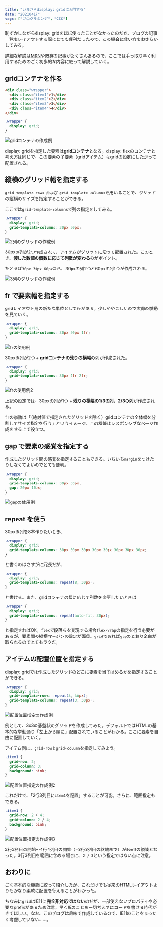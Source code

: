 ```yaml
---
title: "いまさらdisplay: gridに入門する"
date: "20210417"
tags: ["プログラミング", "CSS"]
---
```


恥ずかしながらdisplay: gridをほぼ使ったことがなかったのだが、ブログの記事一覧をレイアウトする際にとても便利だったので、この機会に使い方をおさらいしてみる。

詳細な解説は[MDN](https://developer.mozilla.org/ja/docs/Web/CSS/grid)や既存の記事がたくさんあるので、ここでは手っ取り早く利用するためのごく初歩的な内容に絞って解説していく。

## gridコンテナを作る

```html
<div class="wrapper">
  <div class="item1">1</div>
  <div class="item2">2</div>
  <div class="item3">3</div>
  <div class="item4">4</div>
</div>
```

```css
.wrapper {
  display: grid;
}
```

![gridコンテナの作成例](./01.png)

display: gridを指定した要素は**gridコンテナ**となる。display: flexのコンテナと考え方は同じで、この要素の子要素（gridアイテム）はgridの設定にしたがって配置される。

## 縦横のグリッド幅を指定する

`grid-template-rows` および `grid-template-columns`を用いることで、グリッドの縦横のサイズを指定することができる。

ここでは`grid-template-columns`で列の指定をしてみる。

```css
.wrapper {
  display: grid;
  grid-template-columns: 30px 30px;
}
```

![2列のグリッドの作成例](./02.png)

30pxの列が2つ作成されて、アイテムがグリッドに沿って配置された。このとき、**渡した数値の個数に応じて列数が変わる**のがポイント。

たとえば`30px 30px 60px`なら、30pxの列2つと60pxの列1つが作成される。

![3列のグリッドの作成例](./03.png)

## fr で要素幅を指定する

gridレイアウト用の新たな単位として`fr`がある。少しややこしいので実際の挙動を見ていく。

```css
.wrapper {
  display: grid;
  grid-template-columns: 30px 30px 1fr;
}
```

![frの使用例](./04.png)

30pxの列が2つ + **gridコンテナの残りの横幅**の列が作成された。

```css
.wrapper {
  display: grid;
  grid-template-columns: 30px 1fr 2fr;
}
```

![frの使用例2](./05.png)

上記の設定では、30pxの列が1つ + **残りの横幅の1/3の列、2/3の列**が作成される。

`fr`の挙動は「（絶対値で指定されたグリッドを除く）gridコンテナの全体幅を分割してサイズ指定を行う」というイメージ。この機能はレスポンシブなページ作成をする上で役立つ。

## gap で要素の感覚を指定する

作成したグリッド間の感覚を指定することもできる。いちいち`margin`をつけたりしなくてよいのでとても便利。

```css
.wrapper {
  display: grid;
  grid-template-columns: 30px 30px;
  gap: 20px 10px;
}
```

![gapの使用例](./06.png)

## repeat を使う

30pxの列を8本作りたいとき、

```css
.wrapper {
  display: grid;
  grid-template-columns: 30px 30px 30px 30px 30px 30px 30px 30px;
}
```

と書くのはさすがに冗長だが、

```css
.wrapper {
  display: grid;
  grid-template-columns: repeat(8, 30px);
}
```

と書ける。また、gridコンテナの幅に応じて列数を変更したいときは

```css
.wrapper {
  display: grid;
  grid-template-columns: repeat(auto-fit, 30px);
}
```

と指定すればOK。`flex`で段落ちを実現する場合`flex-wrap`の指定を行う必要があるが、要素間の縦横マージンの設定が面倒。`grid`であれば`gap`のとおり余白が取られるのでとてもラクだ。

## アイテムの配置位置を指定する

display: gridでは作成したグリッドのどこに要素を当てはめるかを指定することができる。

```css
.wrapper {
  display: grid;
  grid-template-rows: repeat(3, 30px);
  grid-template-columns: repeat(3, 30px);
}
```

![配置位置指定の作成例](./07.png)

例として、3x3の碁盤状のグリッドを作成してみた。デフォルトではHTMLの基本的な挙動通り「左上から順に」配置されていることがわかる。ここに要素を自由に配置していく。

アイテム側に、`grid-row`と`grid-column`を指定してみよう。

```css
.item1 {
  grid-row: 2;
  grid-column: 3;
  background: pink;
}
```

![配置位置指定の作成例2](./08.png)

これだけで、「2行3列目に`item1`を配置」することが可能。さらに、範囲指定もできる。

```css
.item1 {
  grid-row: 2 / 4;
  grid-column: 2 / 4;
  background: pink;
}
```

![配置位置指定の作成例3](./09.png)

2行2列目の開始〜4行4列目の開始（=3行3列目の終端まで）がitem1の領域となった。3行3列目を範囲に含める場合に、`2 / 3`という指定ではない点に注意。

## おわりに

ごく基本的な機能に絞って紹介したが、これだけでも従来のHTMLレイアウトよりもかなり柔軟に配置を行えることがわかった。

ちなみに`grid`はIE11に**完全非対応ではない**のだが、一部使えないプロパティや必要なprefixがあるため注意。早くIEのことを一切考えずにコードを書ける時代がきてほしい。なお、このブログは趣味で作成しているので、IE11のことをまったく考慮していない……。
